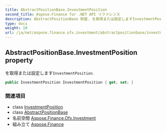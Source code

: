 ```yaml
---
title: AbstractPositionBase.InvestmentPosition
second_title: Aspose.Finance for .NET API リファレンス
description: AbstractPositionBase 財産. を取得または設定しますInvestmentPosition.
type: docs
weight: 10
url: /ja/net/aspose.finance.ofx.investment/abstractpositionbase/investmentposition/
---
```

## AbstractPositionBase.InvestmentPosition property

を取得または設定します`InvestmentPosition`.

```csharp
public InvestmentPosition InvestmentPosition { get; set; }
```

### 関連項目

* class [InvestmentPosition](../../investmentposition/)
* class [AbstractPositionBase](../)
* 名前空間 [Aspose.Finance.Ofx.Investment](../../abstractpositionbase/)
* 組み立て [Aspose.Finance](../../../)


